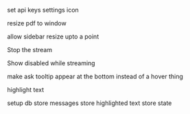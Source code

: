 set api keys
settings icon

resize pdf to window

allow sidebar resize upto a point

Stop the stream

Show disabled while streaming

make ask tooltip appear at the bottom instead of a hover thing

highlight text

setup db
store messages
store highlighted text
store state
